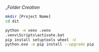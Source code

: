 __Folder Creation_

```bash
mkdir [Project Name]
cd dit

python -m venv .venv
.venv\Scripts\activate.bat
pip install setuptools wheel -U
python.exe -m pip install --upgrade pip
```

